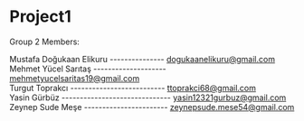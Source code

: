 # Project1


Group 2 Members:

Mustafa Doğukaan Elikuru --------------- dogukaanelikuru@gmail.com<br />
Mehmet Yücel Sarıtaş -------------------- mehmetyucelsaritas19@gmail.com<br />
Turgut Toprakcı  -------------------------- ttoprakci68@gmail.com<br />
Yasin Gürbüz ------------------------------ yasin12321gurbuz@gmail.com<br />
Zeynep Sude Meşe ----------------------- zeynepsude.mese54@gmail.com<br />








